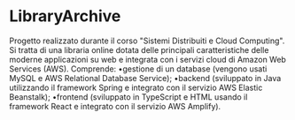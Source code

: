 # LibraryArchive
Progetto realizzato durante il corso "Sistemi Distribuiti e Cloud Computing".
Si tratta di una libraria online dotata delle principali caratteristiche delle moderne applicazioni su web e integrata con i servizi cloud di Amazon Web Services (AWS).
Comprende:
•gestione di un database (vengono usati MySQL e AWS Relational Database Service);
•backend (sviluppato in Java utilizzando il framework Spring e integrato con il servizio AWS Elastic Beanstalk);
•frontend (sviluppato in TypeScript e HTML usando il framework React e integrato con il servizio AWS Amplify).
